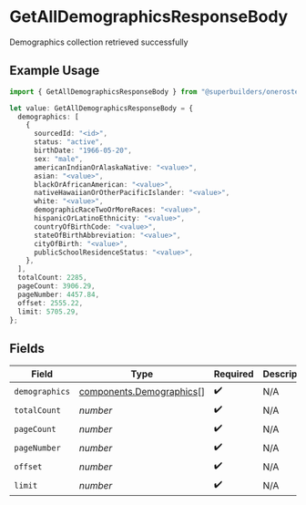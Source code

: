 # GetAllDemographicsResponseBody

Demographics collection retrieved successfully

## Example Usage

```typescript
import { GetAllDemographicsResponseBody } from "@superbuilders/oneroster/models/operations";

let value: GetAllDemographicsResponseBody = {
  demographics: [
    {
      sourcedId: "<id>",
      status: "active",
      birthDate: "1966-05-20",
      sex: "male",
      americanIndianOrAlaskaNative: "<value>",
      asian: "<value>",
      blackOrAfricanAmerican: "<value>",
      nativeHawaiianOrOtherPacificIslander: "<value>",
      white: "<value>",
      demographicRaceTwoOrMoreRaces: "<value>",
      hispanicOrLatinoEthnicity: "<value>",
      countryOfBirthCode: "<value>",
      stateOfBirthAbbreviation: "<value>",
      cityOfBirth: "<value>",
      publicSchoolResidenceStatus: "<value>",
    },
  ],
  totalCount: 2285,
  pageCount: 3906.29,
  pageNumber: 4457.84,
  offset: 2555.22,
  limit: 5705.29,
};
```

## Fields

| Field                                                                | Type                                                                 | Required                                                             | Description                                                          |
| -------------------------------------------------------------------- | -------------------------------------------------------------------- | -------------------------------------------------------------------- | -------------------------------------------------------------------- |
| `demographics`                                                       | [components.Demographics](../../models/components/demographics.md)[] | :heavy_check_mark:                                                   | N/A                                                                  |
| `totalCount`                                                         | *number*                                                             | :heavy_check_mark:                                                   | N/A                                                                  |
| `pageCount`                                                          | *number*                                                             | :heavy_check_mark:                                                   | N/A                                                                  |
| `pageNumber`                                                         | *number*                                                             | :heavy_check_mark:                                                   | N/A                                                                  |
| `offset`                                                             | *number*                                                             | :heavy_check_mark:                                                   | N/A                                                                  |
| `limit`                                                              | *number*                                                             | :heavy_check_mark:                                                   | N/A                                                                  |
